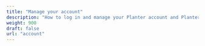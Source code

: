 ```yaml
---
title: "Manage your account"
description: "How to log in and manage your Planter account and Planter Premium subscription"
weight: 900
draft: false
url: "account"
---
```

